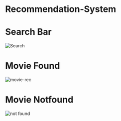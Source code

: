 # Recommendation-System

# Search Bar
![Search](https://github.com/Prem727/-Portfolio-application/assets/142012370/3bad783b-0ab4-4172-86e0-cab316d4ebd0)

# Movie Found
![movie-rec](https://github.com/Prem727/-Portfolio-application/assets/142012370/e8348ac6-54d8-4b66-944e-1dcded418a8a)

# Movie Notfound
![not found](https://github.com/Prem727/-Portfolio-application/assets/142012370/2e420f6b-abd9-4b92-b332-acfd8e6bf9d2)
